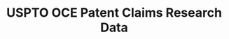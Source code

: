 ---
bigquery: https://console.cloud.google.com/bigquery?p=patents-public-data&d=uspto_oce_claims&page=dataset
citation: 'Marco, Alan C. and Sarnoff, Joshua D. and deGrazia, Charles, Patent Claims
  and Patent Scope (October 2016). USPTO Economic Working Paper 2016-04. Available
  at: SSRN: https://ssrn.com/abstract=2844964'
cost: None
description: The Patent Claims Research Dataset contain detailed information on claims
  from U.S. patents granted between 1976 and 2014 and U.S. patent applications published
  between 2001 and 2014. The dataset is derived from the Patent Application Publication
  Full-Text and Patent Grant Full Text files, available at https://bulkdata.uspto.gov/,
  to which the Office of Chief Economist (OCE) applied a Python algorithm to identify
  individual claims as well as the dependency relationship between claims. From the
  parsed claims text, OCE created six data files containing individually-parsed claims,
  claim-level statistics, and document-level statistics, including newly-developed
  measures of patent scope.
documentation: Available at source, including documentation of variables
doi: 'http://dx.doi.org/10.2139/ssrn.2844964 '
last_edit: 04/05/2022, 09:12:05
location: https://www.uspto.gov/ip-policy/economic-research/research-datasets/patent-claims-research-dataset
maintained_by: EconomicsData@uspto.gov
related_publications: https://ssrn.com/abstract=2844964
schema_fields:
- claim_no
- dependencies
- pat_wrd_ct
- pub_clm_ct
- word_ct
- pub_dep_wrd_min
- pub_no
- char_ct
- pat_wrd_min
- appl_id
- cns_ct
- or_ct
- pat_dep_wrd_ct
- sf_ct
- pat_wrd_avg
- publication_number
- pub_dep_clm_ct
- pat_dep_clm_ct
- pat_clm_ct
- ind_flg
- pub_wrd_min
- pat_dep_wrd_avg
- pat_no
- claim_txt
- pub_dep_wrd_avg
- pub_wrd_avg
- pub_dep_wrd_ct
- pat_dep_wrd_min
- pub_wrd_ct
shortname: uspto_patent_claims
tags:
- financial services
- scope
- economics
terms_of_use: 'USPTO’s online databases are not designed or intended to be a source
  for bulk downloads of USPTO data when accessed through the website’s interfaces.
  Individuals, companies, IP addresses, or blocks of IP addresses who, in effect,
  deny or decrease service by generating unusually high numbers of database accesses
  (searches, pages, or hits), whether generated manually or in an automated fashion,
  may be denied access to USPTO servers without notice.


  Bulk data products may be separately obtained from the USPTO, either for free or
  at the cost of dissemination. For details, see information on Electronic Bulk Data
  Products: https://www.uspto.gov/learning-and-resources/electronic-bulk-data-products'
timeframe: 1976-2014
title: USPTO OCE Patent Claims Research Data
uuid: 7d8cda0b-9ee1-47b9-9dca-8adb93206024
---
